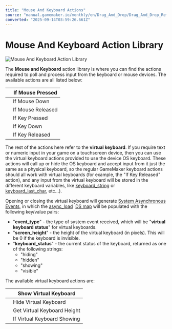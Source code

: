 ```yaml
---
title: "Mouse And Keyboard Actions"
source: "manual.gamemaker.io/monthly/en/Drag_And_Drop/Drag_And_Drop_Reference/Mouse_And_Keyboard/Mouse_And_Keyboard_Actions.htm"
converted: "2025-09-14T03:59:26.661Z"
---
```


# Mouse And Keyboard Action Library

![Mouse And Keyboard Action Library](../../../assets/Images/Scripting_Reference/Drag_And_Drop/Reference/Mouse_And_Keyboard/Lib_KeyboardMouse.png)

The **Mouse and Keyboard** action library is where you can find the actions required to poll and process input from the keyboard or mouse devices. The available actions are all listed below:

|  | If Mouse Pressed |
| --- | --- |
|  | If Mouse Down |
|  | If Mouse Released |
|  | If Key Pressed |
|  | If Key Down |
|  | If Key Released |

The rest of the actions here refer to the **virtual keyboard**. If you require text or numeric input in your game on a touchscreen device, then you can use the virtual keyboard actions provided to use the device OS keyboard. These actions will call up or hide the OS keyboard and accept input from it just the same as a physical keyboard, so the regular GameMaker keyboard actions should all work with virtual keyboards (for example, the "If Key Released" action), and any input from the virtual keyboard will be stored in the different keyboard variables, like [keyboard\_string](../../../GameMaker_Language/GML_Reference/Game_Input/Keyboard_Input/keyboard_string.md) or [keyboard\_last\_char](../../../GameMaker_Language/GML_Reference/Game_Input/Keyboard_Input/keyboard_lastchar.md), etc...).

Opening or closing the virtual keyboard will generate [System Asynchronous Events](../../../The_Asset_Editors/Object_Properties/Async_Events.md), in which the [async\_load](../../../GameMaker_Language/GML_Overview/Variables/Builtin_Global_Variables/async_load.md)  [DS map](../../../GameMaker_Language/GML_Reference/Data_Structures/DS_Maps/DS_Maps.md) will be populated with the following key/value pairs:

-   "**event\_type**" - the type of system event received, which will be "**virtual keyboard status**" for virtual keyboards.
-   "**screen\_height**" - the height of the virtual keyboard (in pixels). This will be 0 if the keyboard is invisible.
-   "**keyboard\_status**" - the current status of the keyboard, returned as one of the following strings:
    -   "hiding"
    -   "hidden"
    -   "showing"
    -   "visible"

The available virtual keyboard actions are:

|  | Show Virtual Keyboard |
| --- | --- |
|  | Hide Virtual Keyboard |
|  | Get Virtual Keyboard Height |
|  | If Virtual Keyboard Showing |